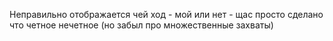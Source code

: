 Неправильно отображается чей ход - мой или нет - щас просто сделано что четное нечетное (но забыл про множественные захваты)